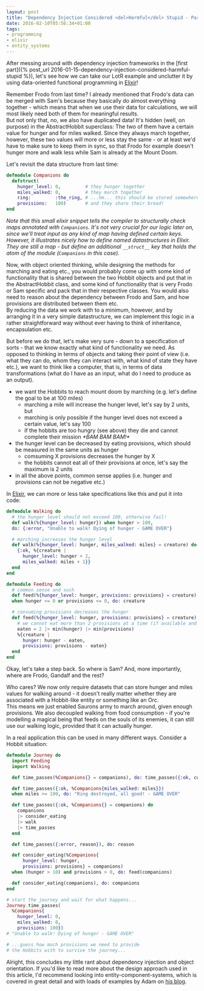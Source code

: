 ```yaml
---
layout: post
title: "Dependency Injection Considered <del>Harmful</del> Stupid - Part 2"
date: 2016-02-10T05:56:34+01:00
tags:
- programming
- elixir
- entity_systems
---
```

After messing around with dependency injection frameworks in the [first part]({% post_url 2016-01-15-dependency-injection-considered-harmful-stupid %}), let's see how we can take our LotR example and unclutter it by using data-oriented functional programming in [Elixir](http://elixir-lang.org/)!

<!--more-->

Remember Frodo from last time? I already mentioned that Frodo's data can be merged with Sam's because they basically do almost everything together - which means that when we use their data for calculations, we will most likely need both of them for meaningful results.<br/>
But not only that, no, we also have duplicated data! It's hidden (well, on purpose) in the AbstractHobbit superclass: The two of them have a certain value for hunger and for miles walked. Since they always march together, however, these two values will more or less stay the same - or at least we'd have to make sure to keep them in sync, so that Frodo for example doesn't hunger more and walk less while Sam is already at the Mount Doom.

Let's revisit the data structure from last time:

```elixir title: "The Baggins/Gamgee Complex, Revisited"
defmodule Companions do
  defstruct(
    hunger_level: 0,         # they hunger together
    miles_walked: 0,         # they march together
    ring:         :the_ring, # ...hm... this should be stored somewhere else
    provisions:   100)       # and they share their bread!
end
```

_Note that this small elixir snippet tells the compiler to structurally check maps annotated with `Companions`. It's not very crucial for our logic later on, since we'll treat input as any kind of map having defined certain keys. However, it illustrates nicely how to define named datastructures in Elixir. They are still a map - but define an additional `__struct__` key that holds the atom of the module (`Companions` in this case)._

Now, with object oriented thinking, while designing the methods for marching and eating etc., you would probably come up with some kind of functionality that is shared between the two Hobbit objects and put that in the AbstractHobbit class, and some kind of functionality that is very Frodo or Sam specific and pack that in their respective classes. You would also need to reason about the dependency between Frodo and Sam, and how provisions are distributed between them etc.<br/>
By reducing the data we work with to a minimum, however, and by arranging it in a very simple datastructure, we can implement this logic in a rather straightforward way without ever having to think of inheritance, encapsulation etc.

But before we do that, let's make very sure - down to a specification of sorts - that we know exactly what kind of functionality we need. As opposed to thinking in terms of objects and taking their point of view (i.e. what they can do, whom they can interact with, what kind of state they have etc.), we want to think like a computer, that is, in terms of data transformations (what do I have as an input, what do I need to produce as an output).

* we want the Hobbits to reach mount doom by marching (e.g. let's define the goal to be at 100 miles)
  * marching a mile will increase the hunger level, let's say by 2 units, but
  * marching is only possible if the hunger level does not exceed a certain value, let's say 100
  * if the hobbits are too hungry (see above) they die and cannot complete their mission _\*BAM BAM BAM!\*_
* the hunger level can be decreased by eating provisions, which should be measured in the same units as hunger
  * comsuming X provisions decreases the hunger by X
  * the hobbits cannot eat all of their provisions at once, let's say the maximum is 2 units
* in all the above points, common sense applies (i.e. hunger and provisions can not be negative etc.)

In [Elixir](http://elixir-lang.org/), we can more or less take specifications like this and put it into code:

```elixir title: "'Specification-Driven-Programming' ?"
defmodule Walking do
  # the hunger level should not exceed 100, otherwise fail!
  def walk(%{hunger_level: hunger}) when hunger > 100,
  do: {:error, "Unable to walk! Dying of hunger - GAME OVER"}

  # marching increases the hunger level
  def walk(%{hunger_level: hunger, miles_walked: miles} = creature) do
    {:ok, %{creature |
      hunger_level: hunger + 2,
      miles_walked: miles + 1}}
  end
end

defmodule Feeding do
  # common sense and such
  def feed(%{hunger_level: hunger, provisions: provisions} = creature)
  when hunger <= 0 or provisions <= 0, do: creature

  # consuming provisions decreases the hunger
  def feed(%{hunger_level: hunger, provisions: provisions} = creature) do
    # we cannot eat more than 2 provisions at a time (if available and needed)
    eaten = 2 |> min(hunger) |> min(provisions)
    %{creature |
      hunger: hunger - eaten,
      provisions: provisions - eaten}
  end
end
```

Okay, let's take a step back. So where is Sam? And, more importantly, where are Frodo, Gandalf and the rest?

Who cares? We now only require datasets that can store hunger and miles values for walking around - it doesn't really matter whether they are associated with a Hobbit-like entity or something like an Orc.<br/>
This means we just enabled Saurons army to march around, given enough provisions. We also decoupled walking from food consumption - if you're modelling a magical being that feeds on the souls of its enemies, it can still use our walking logic, provided that it can actually hunger.

In a real application this can be used in many different ways. Consider a Hobbit situation:

```elixir title: "The Journey"
defmodule Journey do
  import Feeding
  import Walking

  def time_passes(%Companions{} = companions), do: time_passes({:ok, companions})

  def time_passes({:ok, %Companions{miles_walked: miles}})
  when miles >= 100, do: "Ring destroyed, all good! - GAME OVER"

  def time_passes({:ok, %Companions{} = companions) do
    companions
    |> consider_eating
    |> walk
    |> time_passes
  end

  def time_passes({:error, reason}), do: reason

  def consider_eating(%Companions{
      hunger_level: hunger,
      provisions: provisions} = companions)
  when (hunger > 10) and provisions > 0, do: feed(companions)

  def consider_eating(companions), do: companions
end

# start the journey and wait for what happens...
Journey.time_passes(
  %Companions{
    hunger_level: 0,
    miles_walked: 0,
    provisions: 100})
# "Unable to walk! Dying of hunger - GAME OVER"

# ...guess how much provisions we need to provide
# the Hobbits with to survive the journey...

```


Alright, this concludes my little rant about dependency injection and object orientation. If you'd like to read more about the design approach used in this article, I'd recommend looking into entity-component-systems, which is covered in great detail and with loads of examples by Adam on [his blog](http://t-machine.org/index.php/category/entity-systems/).
